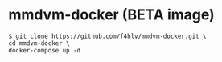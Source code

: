 # mmdvm-docker (BETA image)

```console
$ git clone https://github.com/f4hlv/mmdvm-docker.git \
cd mmdvm-docker \
docker-compose up -d
```
